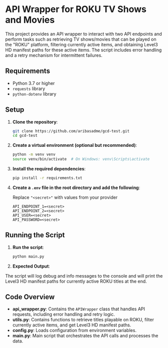 # API Wrapper for ROKU TV Shows and Movies

This project provides an API wrapper to interact with two API endpoints and perform tasks such as retrieving TV shows/movies that can be played on the "ROKU" platform, filtering currently active items, and obtaining Level3 HD manifest paths for these active items. The script includes error handling and a retry mechanism for intermittent failures.

## Requirements

- Python 3.7 or higher
- `requests` library
- `python-dotenv` library

## Setup

1. **Clone the repository**:
    ```bash
    git clone https://github.com/aribasadme/gcd-test.git
    cd gcd-test
    ```

2. **Create a virtual environment (optional but recommended)**:
    ```bash
    python -m venv venv
    source venv/bin/activate  # On Windows: venv\Scripts\activate
    ```

3. **Install the required dependencies**:
    ```bash
    pip install -r requirements.txt
    ```

4. **Create a `.env` file in the root directory and add the following**:

    Replace `"<secret>"` with values from your provider
    ```
    API_ENDPOINT_1=<secret>
    API_ENDPOINT_2=<secret>
    API_USER=<secret>
    API_PASSWORD=<secret>
    ```

## Running the Script

1. **Run the script**:
    ```bash
    python main.py
    ```

2. **Expected Output**:

The script will log debug and info messages to the console and will print the Level3 HD manifest paths for currently active ROKU titles at the end.

## Code Overview
- **api_wrapper.py**: Contains the `APIWrapper` class that handles API requests, including error handling and retry logic.
- **utils.py**: Contains functions to retrieve titles playable on ROKU, filter currently active items, and get Level3 HD manifest paths.
- **config.py**: Loads configuration from environment variables.
- **main.py**: Main script that orchestrates the API calls and processes the data.
